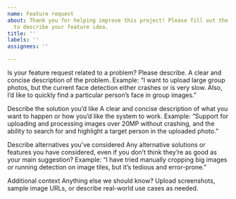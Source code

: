 ```yaml
---
name: Feature request
about: Thank you for helping improve this project! Please fill out the sections below
  to describe your feature idea.
title: ''
labels: ''
assignees: ''

---
```


Is your feature request related to a problem? Please describe.
A clear and concise description of the problem. Example: “I want to upload large group photos, but the current face detection either crashes or is very slow. Also, I’d like to quickly find a particular person’s face in group images.”

Describe the solution you’d like
A clear and concise description of what you want to happen or how you’d like the system to work. Example: “Support for uploading and processing images over 20MP without crashing, and the ability to search for and highlight a target person in the uploaded photo.”

Describe alternatives you’ve considered
Any alternative solutions or features you have considered, even if you don’t think they’re as good as your main suggestion?
Example: “I have tried manually cropping big images or running detection on image tiles, but it’s tedious and error-prone.”

Additional context
Anything else we should know? Upload screenshots, sample image URLs, or describe real-world use cases as needed.
